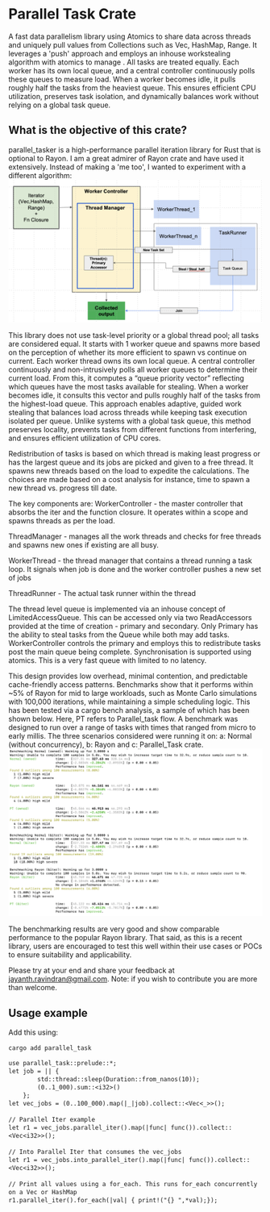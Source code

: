 # Parallel Task Crate
A fast data parallelism library using Atomics to share data across threads and uniquely pull values from Collections such as Vec, HashMap, Range. It leverages a 'push' approach and employs an inhouse workstealing algorithm with atomics to manage . 
All tasks are treated equally. Each worker has its own local queue, and a central controller continuously polls these queues to measure load. When a worker becomes idle, it pulls roughly half the tasks from the heaviest queue. This ensures efficient CPU utilization, preserves task isolation, and dynamically balances work without relying on a global task queue.

## What is the objective of this crate?
parallel_tasker is a high-performance parallel iteration library for Rust that is optional to Rayon. I am a great admirer of Rayon crate and have used it extensively. Instead of making a 'me too', I wanted to experiment with a different algorithm:
![Flow diagram](images/paralleltaskflow.png)

This library does not use task-level priority or a global thread pool; all tasks are considered equal. It starts with 1 worker queue and spawns more based on the perception of whether its more efficient to spawn vs continue on current. Each worker thread owns its own local queue. A central controller continuously and non-intrusively polls all worker queues to determine their current load. From this, it computes a “queue priority vector” reflecting which queues have the most tasks available for stealing. When a worker becomes idle, it consults this vector and pulls roughly half of the tasks from the highest-load queue. This approach enables adaptive, guided work stealing that balances load across threads while keeping task execution isolated per queue. Unlike systems with a global task queue, this method preserves locality, prevents tasks from different functions from interfering, and ensures efficient utilization of CPU cores.

Redistribution of tasks is based on which thread is making least progress or has the largest queue and its jobs are picked and given to a free thread. It spawns new threads based on the load to expedite the calculations. The choices are made based on a cost analysis for instance, time to spawn a new thread vs. progress till date.


The key components are:
WorkerController - the master controller that absorbs the iter and the function closure. It operates within a scope and spawns threads as per the load.

ThreadManager - manages all the work threads and checks for free threads and spawns new ones if existing are all busy.

WorkerThread - the thread manager that contains a thread running a task loop. It signals when job is done and the worker controller pushes a new set of jobs

ThreadRunner - The actual task runner within the thread

The thread level queue is implemented via an inhouse concept of LimitedAccessQueue. This can be accessed only via two ReadAccessors provided at the time of creation - primary and secondary. Only Primary has the ability to steal tasks from the Queue while both may add tasks. WorkerController controls the primary and employs this to redistribute tasks post the main queue being complete. Synchronisation is supported using atomics. This is a very fast queue with limited to no latency. 

This design provides low overhead, minimal contention, and predictable cache-friendly access patterns. Benchmarks show that it performs within ~5% of Rayon for mid to large workloads, such as Monte Carlo simulations with 100,000 iterations, while maintaining a simple scheduling logic.
This has been tested via a cargo bench analysis, a sample of which has been shown below.
Here, PT refers to Parallel_task flow. A benchmark was designed to run over a range of tasks with times that ranged from micro to early millis. The three scenarios considered were running it on: a: Normal (without concurrency), b: Rayon and c: Parallel_Task crate.
![Flow diagram](images/cargo_bench_results.png)


The benchmarking results are very good and show comparable performance to the popular Rayon library. That said, as this is a recent library, users are encouraged to test this well within their use cases or POCs to ensure suitability and applicability. 

Please try at your end and share your feedback at jayanth.ravindran@gmail.com.
Note: if you wish to contribute you are more than welcome.

## Usage example

Add this using:
```
cargo add parallel_task
```

```
use parallel_task::prelude::*;
let job = || {              
        std::thread::sleep(Duration::from_nanos(10)); 
        (0..1_000).sum::<i32>()
    };
let vec_jobs = (0..100_000).map(|_|job).collect::<Vec<_>>(); 

// Parallel Iter example
let r1 = vec_jobs.parallel_iter().map(|func| func()).collect::<Vec<i32>>();

// Into Parallel Iter that consumes the vec_jobs
let r1 = vec_jobs.into_parallel_iter().map(|func| func()).collect::<Vec<i32>>();

// Print all values using a for_each. This runs for_each concurrently on a Vec or HashMap
r1.parallel_iter().for_each(|val| { print!("{} ",*val);});
```
